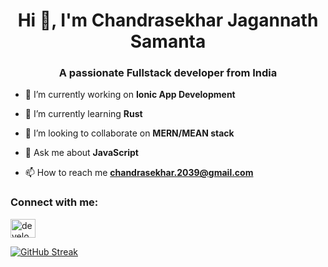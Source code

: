 <h1 align="center">Hi 👋, I'm Chandrasekhar Jagannath Samanta</h1>
<h3 align="center">A passionate Fullstack developer from India</h3>

-   🔭 I’m currently working on **Ionic App Development**

-   🌱 I’m currently learning **Rust**

-   👯 I’m looking to collaborate on **MERN/MEAN stack**

-   💬 Ask me about **JavaScript**

-   📫 How to reach me **chandrasekhar.2039@gmail.com**

<h3 align="left">Connect with me:</h3>
<p align="left">
<a href="https://instagram.com/developer_dev" target="blank"><img align="center" src="https://raw.githubusercontent.com/rahuldkjain/github-profile-readme-generator/master/src/images/icons/Social/instagram.svg" alt="developer_dev" height="30" width="40" /></a>
</p>

[![GitHub Streak](https://github-readme-streak-stats-ten-rho.vercel.app?user=chandrasekhar2039)](https://git.io/streak-stats)
